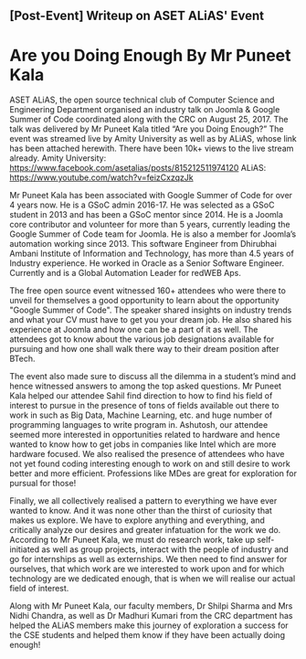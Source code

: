 ## [Post-Event] Writeup on ASET ALiAS' Event  

# Are you Doing Enough By Mr Puneet Kala  
  
ASET ALiAS, the open source technical club of Computer Science and Engineering Department organised an industry talk on
Joomla & Google Summer of Code coordinated along with the CRC on August 25, 2017. The talk was delivered by Mr Puneet
Kala titled “Are you Doing Enough?” The event was streamed live by Amity University as well as by ALiAS, whose link has
been attached herewith. There have been 10k+ views to the live stream already.
Amity University: <https://www.facebook.com/asetalias/posts/815212511974120>
ALiAS: <https://www.youtube.com/watch?v=feizCxzqzJk>

Mr Puneet Kala has been associated with Google Summer of Code for over 4 years now. He is a GSoC admin 2016-17. He was
selected as a GSoC student in 2013 and has been a GSoC mentor since 2014. He is a Joomla core contributor and volunteer
for more than 5 years, currently leading the Google Summer of Code team for Joomla. He is also a member for Joomla’s
automation working since 2013. This software Engineer from Dhirubhai Ambani Institute of Information and Technology, has
more than 4.5 years of Industry experience. He worked in Oracle as a Senior Software Engineer. Currently and is a Global
Automation Leader for redWEB Aps.

The free open source event witnessed 160+ attendees who were there to unveil for themselves a good opportunity to learn
about the opportunity "Google Summer of Code". The speaker shared insights on industry trends and what your CV must have
to get you your dream job. He also shared his experience at Joomla and how one can be a part of it as well. The
attendees got to know about the various job designations available for pursuing and how one shall walk there way to
their dream position after BTech.

The event also made sure to discuss all the dilemma in a student’s mind and hence witnessed answers to among the top
asked questions. Mr Puneet Kala helped our attendee Sahil find direction to how to find his field of interest to pursue
in the presence of tons of fields available out there to work in such as Big Data, Machine Learning, etc. and huge
number of programming languages to write program in. Ashutosh, our attendee seemed more interested in opportunities
related to hardware and hence wanted to know how to get jobs in companies like Intel which are more hardware focused.
We also realised the presence of attendees who have not yet found coding interesting enough to work on and still desire
to work better and more efficient.  Professions like MDes are great for exploration for pursual for those!

Finally, we all collectively realised a pattern to everything we have ever wanted to know. And it was none other than
the thirst of curiosity that makes us explore. We have to explore anything and everything, and critically analyze our
desires and greater infatuation for the work we do. According to Mr Puneet Kala, we must do research work, take up
self-initiated as well as group projects, interact with the people of industry and go for internships as well as
externships. We then need to find answer for ourselves, that which work are we interested to work upon and for which
technology are we dedicated enough, that is when we will realise our actual field of interest.

Along with Mr Puneet Kala, our faculty members, Dr Shilpi Sharma and Mrs Nidhi Chandra, as well as Dr Madhuri Kumari
from the CRC department has helped the ALiAS members make this journey of exploration a success for the CSE students
and helped them know if they have been actually doing enough!
